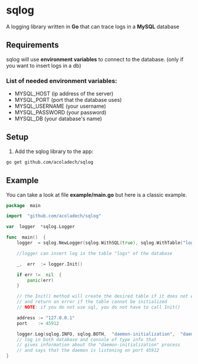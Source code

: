 # sqlog
A logging library written in **Go** that can trace logs in a **MySQL** database

## Requirements
sqlog will use **environment variables** to connect to the database. (only if you want to insert logs in a db)

### List of needed environment variables:

 - MYSQL_HOST (ip address of the server)
 - MYSQL_PORT (port that the database uses)
 - MYSQL_USERNAME (your username)
 - MYSQL_PASSWORD (your password)
 - MYSQL_DB (your database's name)

## Setup
1. Add the sqlog library to the app:
```bash
go get github.com/acoladech/sqlog
```
## Example
You can take a look at file **example/main.go** but here is a classic example.

```go
package  main 

import  "github.com/acoladech/sqlog" 

var  logger  *sqlog.Logger

func  main()  {
    logger  = sqlog.NewLogger(sqlog.WithSQL(true), sqlog.WithTable("logs"))

    //logger can insert log in the table "logs" of the database

    _,  err  := logger.Init()

    if err !=  nil  {
	    panic(err)
    }

    // the Init() method will create the desired table if it does not exist
    // and return an error if the table cannot be initialized
    // NOTE: if you do not use sql, you do not have to call Init()

    address := "127.0.0.1"
    port    := 45912

    logger.Log(sqlog.INFO, sqlog.BOTH,  "daemon-initialization",  "daemon listening on {0}:{1}", port, address)
    // log in both database and console of type info that
    // gives information about the "daemon-initialization" process
    // and says that the daemon is listening on port 45912
}
```
